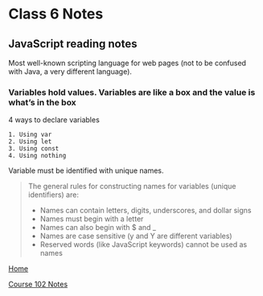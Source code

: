 # Class 6 Notes

## JavaScript reading notes

Most well-known scripting language for web pages (not to be confused with Java, a very different language).

### Variables hold values.  Variables are like a box and the value is what’s in the box

4 ways to declare variables

    1. Using var
    2. Using let
    3. Using const
    4. Using nothing

Variable must be identified with unique names.

> The general rules for constructing names for variables (unique identifiers) are:
   >
   > - Names can contain letters, digits, underscores, and dollar signs
   > - Names must begin with a letter
   > - Names can also begin with $ and _
   > - Names are case sensitive (y and Y are different variables)
> - Reserved words (like JavaScript keywords) cannot be used as names

[Home](/reading-notes)

[Course 102 Notes](102-notes.md)
